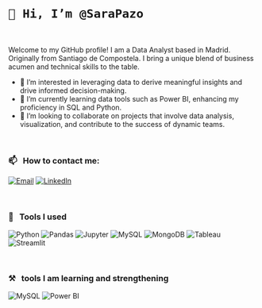 # `👋 Hi, I’m @SaraPazo`

<br>

Welcome to my GitHub profile! I am a Data Analyst based in Madrid. Originally from Santiago de Compostela. I bring a unique blend of business acumen and technical skills to the table.

- 👀 I’m interested in leveraging data to derive meaningful insights and drive informed decision-making.
- 🌱 I’m currently learning data tools such as Power BI, enhancing my proficiency in SQL and Python.
- 💞️ I’m looking to collaborate on projects that involve data analysis, visualization, and contribute to the success of dynamic teams.

<br>

### 📫 &nbsp; How to contact me:
  [![Email](https://img.shields.io/badge/Email-D14836?style=flat-square&logo=gmail&logoColor=white)](mailto:sarapazop@gmail.com)
  [![LinkedIn](https://img.shields.io/badge/LinkedIn-0077B5?style=flat-square&logo=linkedin&logoColor=white)](https://www.linkedin.com/in/sara-pazo-padr%C3%B3n)

<br>

### 🔧 &nbsp; Tools I used
![Python](https://img.shields.io/badge/-Python-3670A0?style=flat-square&logoColor=white)
![Pandas](https://img.shields.io/badge/-Pandas-00599C?style=flat-square&logo)
![Jupyter](https://img.shields.io/badge/-Jupyter-FFA500?style=flat-square&logoColor=white)
![MySQL](https://img.shields.io/badge/-MySQL-F9CA00?style=flat-square&logoColor=white)
![MongoDB](https://img.shields.io/badge/-MongoDB-4DB33D?style=flat-square&logoColor=white)
![Tableau](https://img.shields.io/badge/-Tableau-800080?style=flat-square&logoColor=white)
![Streamlit](https://img.shields.io/badge/-Streamlit-FF0000?style=flat-square&logoColor=white)

<br>

### <font style="vertical-align: inherit;"><font style="vertical-align: inherit;">⚒</font></font> &nbsp; tools I am learning and strengthening
![MySQL](https://img.shields.io/badge/-MySQL-F9CA00?style=flat-square&logo=mysql)
![Power BI](https://img.shields.io/badge/-Power%20BI-3670A0?style=flat-square&logo=powerbi)





<!---
SaraPazo/SaraPazo is a ✨ special ✨ repository because its `README.md` (this file) appears on your GitHub profile.
You can click the Preview link to take a look at your changes.
--->
